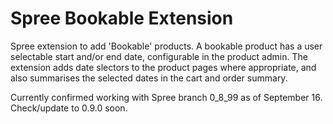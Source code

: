 Spree Bookable Extension
=========

Spree extension to add 'Bookable' products. A bookable product has a user selectable start and/or end date, configurable in the product admin. The extension adds date slectors to the product pages where appropriate, and also summarises the selected dates in the cart and order summary. 

Currently confirmed working with Spree branch 0\_8\_99 as of September 16. Check/update to 0.9.0 soon.